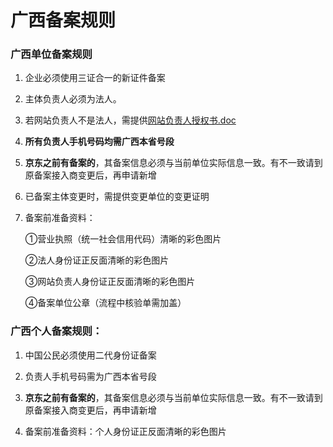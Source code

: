 # **广西备案规则**

### 广西单位备案规则

1. 企业必须使用三证合一的新证件备案

2. 主体负责人必须为法人。

3. 若网站负责人不是法人，需提供[网站负责人授权书.doc](https:/https://badownload.s3.cn-north-1.jdcloud-oss.com/buchongziliao/guangxi/gxshouquanshu.doc)

4. **所有负责人手机号码均需广西本省号段**

5. **京东之前有备案的**，其备案信息必须与当前单位实际信息一致。有不一致请到原备案接入商变更后，再申请新增

6. 已备案主体变更时，需提供变更单位的变更证明

7. 备案前准备资料：

   ①营业执照（统一社会信用代码）清晰的彩色图片

   ②法人身份证正反面清晰的彩色图片

   ③网站负责人身份证正反面清晰的彩色图片

   ④备案单位公章（流程中核验单需加盖）


### 广西个人备案规则：

1. 中国公民必须使用二代身份证备案

2. 负责人手机号码需为广西本省号段

3. **京东之前有备案的**，其备案信息必须与当前单位实际信息一致。有不一致请到原备案接入商变更后，再申请新增

4. 备案前准备资料：个人身份证正反面清晰的彩色图片
